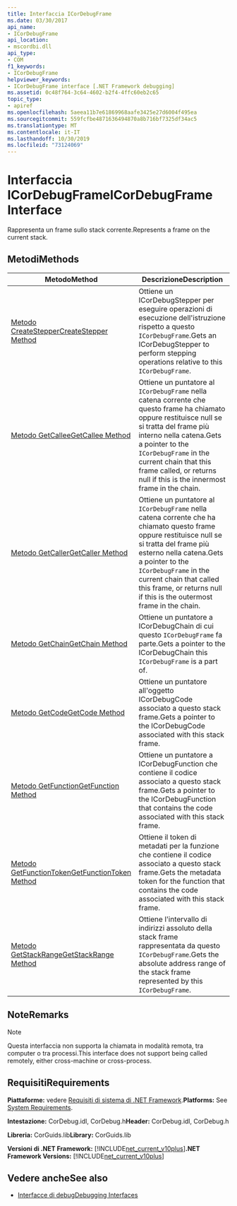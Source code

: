 ```yaml
---
title: Interfaccia ICorDebugFrame
ms.date: 03/30/2017
api_name:
- ICorDebugFrame
api_location:
- mscordbi.dll
api_type:
- COM
f1_keywords:
- ICorDebugFrame
helpviewer_keywords:
- ICorDebugFrame interface [.NET Framework debugging]
ms.assetid: 0c48f764-3c64-4602-b2f4-4ffc60eb2c65
topic_type:
- apiref
ms.openlocfilehash: 5aeea11b7e61869968aafe3425e27d6004f495ea
ms.sourcegitcommit: 559fcfbe4871636494870a8b716bf7325df34ac5
ms.translationtype: MT
ms.contentlocale: it-IT
ms.lasthandoff: 10/30/2019
ms.locfileid: "73124069"
---
```

# <a name="icordebugframe-interface"></a><span data-ttu-id="de213-102">Interfaccia ICorDebugFrame</span><span class="sxs-lookup"><span data-stu-id="de213-102">ICorDebugFrame Interface</span></span>

<span data-ttu-id="de213-103">Rappresenta un frame sullo stack corrente.</span><span class="sxs-lookup"><span data-stu-id="de213-103">Represents a frame on the current stack.</span></span>  
  
## <a name="methods"></a><span data-ttu-id="de213-104">Metodi</span><span class="sxs-lookup"><span data-stu-id="de213-104">Methods</span></span>  
  
|<span data-ttu-id="de213-105">Metodo</span><span class="sxs-lookup"><span data-stu-id="de213-105">Method</span></span>|<span data-ttu-id="de213-106">Descrizione</span><span class="sxs-lookup"><span data-stu-id="de213-106">Description</span></span>|  
|------------|-----------------|  
|[<span data-ttu-id="de213-107">Metodo CreateStepper</span><span class="sxs-lookup"><span data-stu-id="de213-107">CreateStepper Method</span></span>](../../../../docs/framework/unmanaged-api/debugging/icordebugframe-createstepper-method.md)|<span data-ttu-id="de213-108">Ottiene un ICorDebugStepper per eseguire operazioni di esecuzione dell'istruzione rispetto a questo `ICorDebugFrame`.</span><span class="sxs-lookup"><span data-stu-id="de213-108">Gets an ICorDebugStepper to perform stepping operations relative to this `ICorDebugFrame`.</span></span>|  
|[<span data-ttu-id="de213-109">Metodo GetCallee</span><span class="sxs-lookup"><span data-stu-id="de213-109">GetCallee Method</span></span>](../../../../docs/framework/unmanaged-api/debugging/icordebugframe-getcallee-method.md)|<span data-ttu-id="de213-110">Ottiene un puntatore al `ICorDebugFrame` nella catena corrente che questo frame ha chiamato oppure restituisce null se si tratta del frame più interno nella catena.</span><span class="sxs-lookup"><span data-stu-id="de213-110">Gets a pointer to the `ICorDebugFrame` in the current chain that this frame called, or returns null if this is the innermost frame in the chain.</span></span>|  
|[<span data-ttu-id="de213-111">Metodo GetCaller</span><span class="sxs-lookup"><span data-stu-id="de213-111">GetCaller Method</span></span>](../../../../docs/framework/unmanaged-api/debugging/icordebugframe-getcaller-method.md)|<span data-ttu-id="de213-112">Ottiene un puntatore al `ICorDebugFrame` nella catena corrente che ha chiamato questo frame oppure restituisce null se si tratta del frame più esterno nella catena.</span><span class="sxs-lookup"><span data-stu-id="de213-112">Gets a pointer to the `ICorDebugFrame` in the current chain that called this frame, or returns null if this is the outermost frame in the chain.</span></span>|  
|[<span data-ttu-id="de213-113">Metodo GetChain</span><span class="sxs-lookup"><span data-stu-id="de213-113">GetChain Method</span></span>](../../../../docs/framework/unmanaged-api/debugging/icordebugframe-getchain-method.md)|<span data-ttu-id="de213-114">Ottiene un puntatore a ICorDebugChain di cui questo `ICorDebugFrame` fa parte.</span><span class="sxs-lookup"><span data-stu-id="de213-114">Gets a pointer to the ICorDebugChain this `ICorDebugFrame` is a part of.</span></span>|  
|[<span data-ttu-id="de213-115">Metodo GetCode</span><span class="sxs-lookup"><span data-stu-id="de213-115">GetCode Method</span></span>](../../../../docs/framework/unmanaged-api/debugging/icordebugframe-getcode-method.md)|<span data-ttu-id="de213-116">Ottiene un puntatore all'oggetto ICorDebugCode associato a questo stack frame.</span><span class="sxs-lookup"><span data-stu-id="de213-116">Gets a pointer to the ICorDebugCode associated with this stack frame.</span></span>|  
|[<span data-ttu-id="de213-117">Metodo GetFunction</span><span class="sxs-lookup"><span data-stu-id="de213-117">GetFunction Method</span></span>](../../../../docs/framework/unmanaged-api/debugging/icordebugframe-getfunction-method.md)|<span data-ttu-id="de213-118">Ottiene un puntatore a ICorDebugFunction che contiene il codice associato a questo stack frame.</span><span class="sxs-lookup"><span data-stu-id="de213-118">Gets a pointer to the ICorDebugFunction that contains the code associated with this stack frame.</span></span>|  
|[<span data-ttu-id="de213-119">Metodo GetFunctionToken</span><span class="sxs-lookup"><span data-stu-id="de213-119">GetFunctionToken Method</span></span>](../../../../docs/framework/unmanaged-api/debugging/icordebugframe-getfunctiontoken-method.md)|<span data-ttu-id="de213-120">Ottiene il token di metadati per la funzione che contiene il codice associato a questo stack frame.</span><span class="sxs-lookup"><span data-stu-id="de213-120">Gets the metadata token for the function that contains the code associated with this stack frame.</span></span>|  
|[<span data-ttu-id="de213-121">Metodo GetStackRange</span><span class="sxs-lookup"><span data-stu-id="de213-121">GetStackRange Method</span></span>](../../../../docs/framework/unmanaged-api/debugging/icordebugframe-getstackrange-method.md)|<span data-ttu-id="de213-122">Ottiene l'intervallo di indirizzi assoluto della stack frame rappresentata da questo `ICorDebugFrame`.</span><span class="sxs-lookup"><span data-stu-id="de213-122">Gets the absolute address range of the stack frame represented by this `ICorDebugFrame`.</span></span>|  
  
## <a name="remarks"></a><span data-ttu-id="de213-123">Note</span><span class="sxs-lookup"><span data-stu-id="de213-123">Remarks</span></span>  
  
> [!NOTE]
> <span data-ttu-id="de213-124">Questa interfaccia non supporta la chiamata in modalità remota, tra computer o tra processi.</span><span class="sxs-lookup"><span data-stu-id="de213-124">This interface does not support being called remotely, either cross-machine or cross-process.</span></span>  
  
## <a name="requirements"></a><span data-ttu-id="de213-125">Requisiti</span><span class="sxs-lookup"><span data-stu-id="de213-125">Requirements</span></span>  
 <span data-ttu-id="de213-126">**Piattaforme:** vedere [Requisiti di sistema di .NET Framework](../../../../docs/framework/get-started/system-requirements.md).</span><span class="sxs-lookup"><span data-stu-id="de213-126">**Platforms:** See [System Requirements](../../../../docs/framework/get-started/system-requirements.md).</span></span>  
  
 <span data-ttu-id="de213-127">**Intestazione:** CorDebug.idl, CorDebug.h</span><span class="sxs-lookup"><span data-stu-id="de213-127">**Header:** CorDebug.idl, CorDebug.h</span></span>  
  
 <span data-ttu-id="de213-128">**Libreria:** CorGuids.lib</span><span class="sxs-lookup"><span data-stu-id="de213-128">**Library:** CorGuids.lib</span></span>  
  
 <span data-ttu-id="de213-129">**Versioni di .NET Framework:** [!INCLUDE[net_current_v10plus](../../../../includes/net-current-v10plus-md.md)]</span><span class="sxs-lookup"><span data-stu-id="de213-129">**.NET Framework Versions:** [!INCLUDE[net_current_v10plus](../../../../includes/net-current-v10plus-md.md)]</span></span>  
  
## <a name="see-also"></a><span data-ttu-id="de213-130">Vedere anche</span><span class="sxs-lookup"><span data-stu-id="de213-130">See also</span></span>

- [<span data-ttu-id="de213-131">Interfacce di debug</span><span class="sxs-lookup"><span data-stu-id="de213-131">Debugging Interfaces</span></span>](../../../../docs/framework/unmanaged-api/debugging/debugging-interfaces.md)
